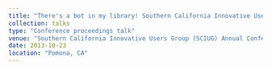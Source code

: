 ```yaml
---
title: "There's a bot in my library! Southern California Innovative Users Group (SCIUG) Annual Conference"
collection: talks
type: "Conference proceedings talk"
venue: "Southern California Innovative Users Group (SCIUG) Annual Conference"
date: 2013-10-23
location: "Pomona, CA"
---
```

